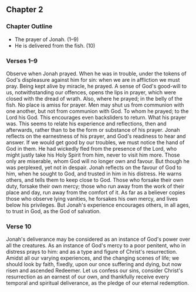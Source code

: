 ## Chapter 2

### Chapter Outline

- The prayer of Jonah. (1–9)
- He is delivered from the fish. (10)

### Verses 1–9

Observe when Jonah prayed. When he was in trouble, under the tokens of God's displeasure against him for sin: when we are in affliction we must pray. Being kept alive by miracle, he prayed. A sense of God's good-will to us, notwithstanding our offences, opens the lips in prayer, which were closed with the dread of wrath. Also, where he prayed; in the belly of the fish. No place is amiss for prayer. Men may shut us from communion with one another, but not from communion with God. To whom he prayed; to the Lord his God. This encourages even backsliders to return. What his prayer was. This seems to relate his experience and reflections, then and afterwards, rather than to be the form or substance of his prayer. Jonah reflects on the earnestness of his prayer, and God's readiness to hear and answer. If we would get good by our troubles, we must notice the hand of God in them. He had wickedly fled from the presence of the Lord, who might justly take his Holy Spirit from him, never to visit him more. Those only are miserable, whom God will no longer own and favour. But though he was perplexed, yet not in despair. Jonah reflects on the favour of God to him, when he sought to God, and trusted in him in his distress. He warns others, and tells them to keep close to God. Those who forsake their own duty, forsake their own mercy; those who run away from the work of their place and day, run away from the comfort of it. As far as a believer copies those who observe lying vanities, he forsakes his own mercy, and lives below his privileges. But Jonah's experience encourages others, in all ages, to trust in God, as the God of salvation.

### Verse 10

Jonah's deliverance may be considered as an instance of God's power over all the creatures. As an instance of God's mercy to a poor penitent, who in distress prays to him: and as a type and figure of Christ's resurrection. Amidst all our varying experiences, and the changing scenes of life; we should look by faith, fixedly, upon our once suffering and dying, but now risen and ascended Redeemer. Let us confess our sins, consider Christ's resurrection as an earnest of our own, and thankfully receive every temporal and spiritual deliverance, as the pledge of our eternal redemption.

